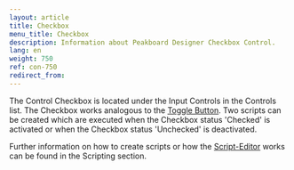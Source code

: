 ```yaml
---
layout: article
title: Checkbox
menu_title: Checkbox
description: Information about Peakboard Designer Checkbox Control.
lang: en
weight: 750
ref: con-750
redirect_from:
---
```


The Control Checkbox is located under the Input Controls in the Controls list. 
The Checkbox works analogous to the [Toggle Button](/en-togglebutton.html).
Two scripts can be created which are executed when the Checkbox status 'Checked' is activated or when the Checkbox status 'Unchecked' is deactivated.

Further information on how to create scripts or how the [Script-Editor](/scripting/en-script-editor.html) works can be found in the Scripting section.
